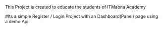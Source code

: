 This Project is created to educate the students of ITMabna Academy 

#Its a simple Register / Login Project with an Dashboard(Panel) page using a demo Api

